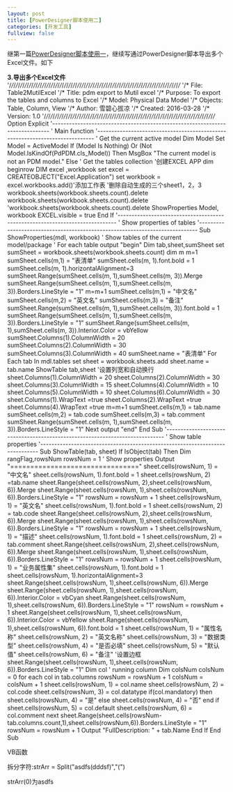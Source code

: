 ```yaml
---
layout: post
title: [PowerDesigner脚本使用二]
categories: [开发工具]
fullview: false
---
```

继第一篇[PowerDesigner脚本使用一](http://ctosb.com/article/18717232594944)，继续写通过PowerDesigner脚本导出多个Excel文件。如下

**3.导出多个Excel文件**
'/*/*/*/*/*/*/*/*/*/*/*/*/*/*/*/*/*/*/*/*/*/*/*/*/*/*/*/*/*/*/*/*/*/*/*/*/*/*/*/*/*/*/*/*/*/*/*/*/*/*/*/*/*/*/*/*/*/*/*/*/*/*/*/*/*/*/*/*/*/*/*/*/*/*/*/*/*/* '/* File: Table2MutilExcel '/* Title: pdm export to Mutil excel '/* Purpose: To export the tables and columns to Excel '/* Model: Physical Data Model '/* Objects: Table, Column, View '/* Author: 雪碧心拔凉 '/* Created: 2016-03-28 '/* Version: 1.0 '/*/*/*/*/*/*/*/*/*/*/*/*/*/*/*/*/*/*/*/*/*/*/*/*/*/*/*/*/*/*/*/*/*/*/*/*/*/*/*/*/*/*/*/*/*/*/*/*/*/*/*/*/*/*/*/*/*/*/*/*/*/*/*/*/*/*/*/*/*/*/*/*/*/*/*/*/*/* Option Explicit '----------------------------------------------------------------------------- ' Main function '----------------------------------------------------------------------------- ' Get the current active model Dim Model Set Model = ActiveModel If (Model Is Nothing) Or (Not Model.IsKindOf(PdPDM.cls_Model)) Then MsgBox "The current model is not an PDM model." Else ' Get the tables collection '创建EXCEL APP dim beginrow DIM excel ,workbook set excel = CREATEOBJECT("Excel.Application") set workbook = excel.workbooks.add()'添加工作表 '删除自动生成的三个sheet1，2，3 workbook.sheets(workbook.sheets.count).delete workbook.sheets(workbook.sheets.count).delete 'workbook.sheets(workbook.sheets.count).delete ShowProperties Model, workbook EXCEL.visible = true End If '----------------------------------------------------------------------------- ' Show properties of tables '----------------------------------------------------------------------------- Sub ShowProperties(mdl, workbook) ' Show tables of the current model/package ' For each table output "begin" Dim tab,sheet,sumSheet set sumSheet = workbook.sheets(workbook.sheets.count) dim m m=1 sumSheet.cells(m,1) = "表清单" sumSheet.cells(m, 1).font.bold = 1 sumSheet.cells(m, 1).horizontalAlignment=3 sumSheet.Range(sumSheet.cells(m, 1),sumSheet.cells(m, 3)).Merge sumSheet.Range(sumSheet.cells(m, 1),sumSheet.cells(m, 3)).Borders.LineStyle = "1" m=m+1 sumSheet.cells(m,1) = "中文名" sumSheet.cells(m,2) = "英文名" sumSheet.cells(m,3) = "备注" sumSheet.Range(sumSheet.cells(m, 1),sumSheet.cells(m, 3)).font.bold = 1 sumSheet.Range(sumSheet.cells(m, 1),sumSheet.cells(m, 3)).Borders.LineStyle = "1" sumSheet.Range(sumSheet.cells(m, 1),sumSheet.cells(m, 3)).Interior.Color = vbYellow sumSheet.Columns(1).ColumnWidth = 20 sumSheet.Columns(2).ColumnWidth = 30 sumSheet.Columns(3).ColumnWidth = 40 sumSheet.name = "表清单" For Each tab In mdl.tables set sheet = workbook.sheets.add sheet.name = tab.name ShowTable tab,sheet '设置列宽和自动换行 sheet.Columns(1).ColumnWidth = 20 sheet.Columns(2).ColumnWidth = 30 sheet.Columns(3).ColumnWidth = 15 sheet.Columns(4).ColumnWidth = 10 sheet.Columns(5).ColumnWidth = 10 sheet.Columns(6).ColumnWidth = 30 sheet.Columns(1).WrapText =true sheet.Columns(2).WrapText =true sheet.Columns(4).WrapText =true m=m+1 sumSheet.cells(m,1) = tab.name sumSheet.cells(m,2) = tab.code sumSheet.cells(m,3) = tab.comment sumSheet.Range(sumSheet.cells(m, 1),sumSheet.cells(m, 3)).Borders.LineStyle = "1" Next output "end" End Sub '----------------------------------------------------------------------------- ' Show table properties '----------------------------------------------------------------------------- Sub ShowTable(tab, sheet) If IsObject(tab) Then Dim rangFlag,rowsNum rowsNum = 1 ' Show properties Output "================================" sheet.cells(rowsNum, 1) = "中文名" sheet.cells(rowsNum, 1).font.bold = 1 sheet.cells(rowsNum, 2) =tab.name sheet.Range(sheet.cells(rowsNum, 2),sheet.cells(rowsNum, 6)).Merge sheet.Range(sheet.cells(rowsNum, 1),sheet.cells(rowsNum, 6)).Borders.LineStyle = "1" rowsNum = rowsNum + 1 sheet.cells(rowsNum, 1) = "英文名" sheet.cells(rowsNum, 1).font.bold = 1 sheet.cells(rowsNum, 2) = tab.code sheet.Range(sheet.cells(rowsNum, 2),sheet.cells(rowsNum, 6)).Merge sheet.Range(sheet.cells(rowsNum, 1),sheet.cells(rowsNum, 6)).Borders.LineStyle = "1" rowsNum = rowsNum + 1 sheet.cells(rowsNum, 1) = "描述" sheet.cells(rowsNum, 1).font.bold = 1 sheet.cells(rowsNum, 2) = tab.comment sheet.Range(sheet.cells(rowsNum, 2),sheet.cells(rowsNum, 6)).Merge sheet.Range(sheet.cells(rowsNum, 1),sheet.cells(rowsNum, 6)).Borders.LineStyle = "1" rowsNum = rowsNum + 1 sheet.cells(rowsNum, 1) = "业务属性集" sheet.cells(rowsNum, 1).font.bold = 1 sheet.cells(rowsNum, 1).horizontalAlignment=3 sheet.Range(sheet.cells(rowsNum, 1),sheet.cells(rowsNum, 6)).Merge sheet.Range(sheet.cells(rowsNum, 1),sheet.cells(rowsNum, 6)).Interior.Color = vbCyan sheet.Range(sheet.cells(rowsNum, 1),sheet.cells(rowsNum, 6)).Borders.LineStyle = "1" rowsNum = rowsNum + 1 sheet.Range(sheet.cells(rowsNum, 1),sheet.cells(rowsNum, 6)).Interior.Color = vbYellow sheet.Range(sheet.cells(rowsNum, 1),sheet.cells(rowsNum, 6)).font.bold = 1 sheet.cells(rowsNum, 1) = "属性名称" sheet.cells(rowsNum, 2) = "英文名称" sheet.cells(rowsNum, 3) = "数据类型" sheet.cells(rowsNum, 4) = "是否必填" sheet.cells(rowsNum, 5) = "默认值" sheet.cells(rowsNum, 6) = "备注" '设置边框 sheet.Range(sheet.cells(rowsNum, 1),sheet.cells(rowsNum, 6)).Borders.LineStyle = "1" Dim col ' running column Dim colsNum colsNum = 0 for each col in tab.columns rowsNum = rowsNum + 1 colsNum = colsNum + 1 sheet.cells(rowsNum, 1) = col.name sheet.cells(rowsNum, 2) = col.code sheet.cells(rowsNum, 3) = col.datatype if(col.mandatory) then sheet.cells(rowsNum, 4) = "是" else sheet.cells(rowsNum, 4) = "否" end if sheet.cells(rowsNum, 5) = col.default sheet.cells(rowsNum, 6) = col.comment next sheet.Range(sheet.cells(rowsNum-tab.columns.count,1),sheet.cells(rowsNum,6)).Borders.LineStyle = "1" rowsNum = rowsNum + 1 Output "FullDescription: " + tab.Name End If End Sub

VB函数

拆分字符:strArr = Split("asdfs(dddsf)","(")

strArr(0)为asdfs
